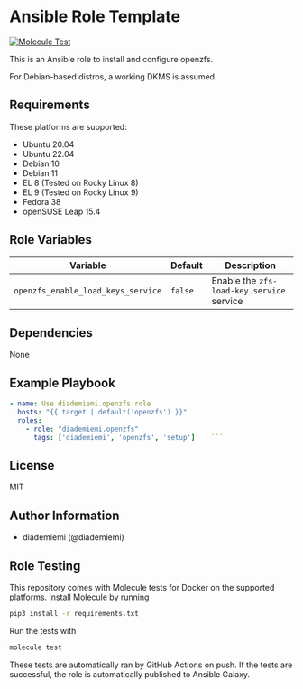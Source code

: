 Ansible Role Template
=========

[![Molecule Test](https://github.com/diademiemi/ansible_role_openzfs/actions/workflows/molecule.yml/badge.svg)](https://github.com/diademiemi/ansible_role_openzfs/actions/workflows/molecule.yml)

This is an Ansible role to install and configure openzfs.

For Debian-based distros, a working DKMS is assumed.

Requirements
------------
These platforms are supported:
- Ubuntu 20.04
- Ubuntu 22.04
- Debian 10
- Debian 11
- EL 8 (Tested on Rocky Linux 8)
- EL 9 (Tested on Rocky Linux 9)
- Fedora 38
- openSUSE Leap 15.4

<!--
- List hardware requirements here  
-->

Role Variables
--------------

Variable | Default | Description
--- | --- | ---
`openzfs_enable_load_keys_service` | `false` | Enable the `zfs-load-key.service` service
<!--
`variable` | `default` | Variable example
`long_variable` | See [defaults/main.yml](./defaults/main.yml) | Variable referring to defaults
`distro_specific_variable` | See [vars/debian.yml](./vars/debian.yml) | Variable referring to distro-specific variables
-->

Dependencies
------------
<!-- List dependencies on other roles or criteria -->
None

Example Playbook
----------------

```yaml
- name: Use diademiemi.openzfs role
  hosts: "{{ target | default('openzfs') }}"
  roles:
    - role: "diademiemi.openzfs"
      tags: ['diademiemi', 'openzfs', 'setup']    ```

```

License
-------

MIT

Author Information
------------------

- diademiemi (@diademiemi)

Role Testing
------------

This repository comes with Molecule tests for Docker on the supported platforms.
Install Molecule by running

```bash
pip3 install -r requirements.txt
```

Run the tests with

```bash
molecule test
```

These tests are automatically ran by GitHub Actions on push. If the tests are successful, the role is automatically published to Ansible Galaxy.

